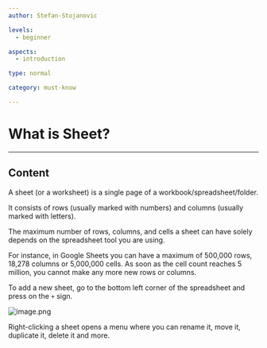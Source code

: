 ```yaml
---
author: Stefan-Stojanovic

levels:
  - beginner

aspects:
  - introduction

type: normal

category: must-know

---
```


# What is Sheet?

---
## Content

A sheet (or a worksheet) is a single page of a workbook/spreadsheet/folder.

It consists of rows (usually marked with numbers) and columns (usually marked with letters).

The maximum number of rows, columns, and cells a sheet can have solely depends on the spreadsheet tool you are using.

For instance, in Google Sheets you can have a maximum of 500,000 rows, 18,278 columns or 5,000,000 cells. As soon as the cell count reaches 5 million, you cannot make any more new rows or columns.

To add a new sheet, go to the bottom left corner of the spreadsheet and press on the `+` sign.

![image.png](https://img.enkipro.com/0ea4f3f810b4934f42ddb4d704184a78.png)

Right-clicking a sheet opens a menu where you can rename it, move it, duplicate it, delete it and more.